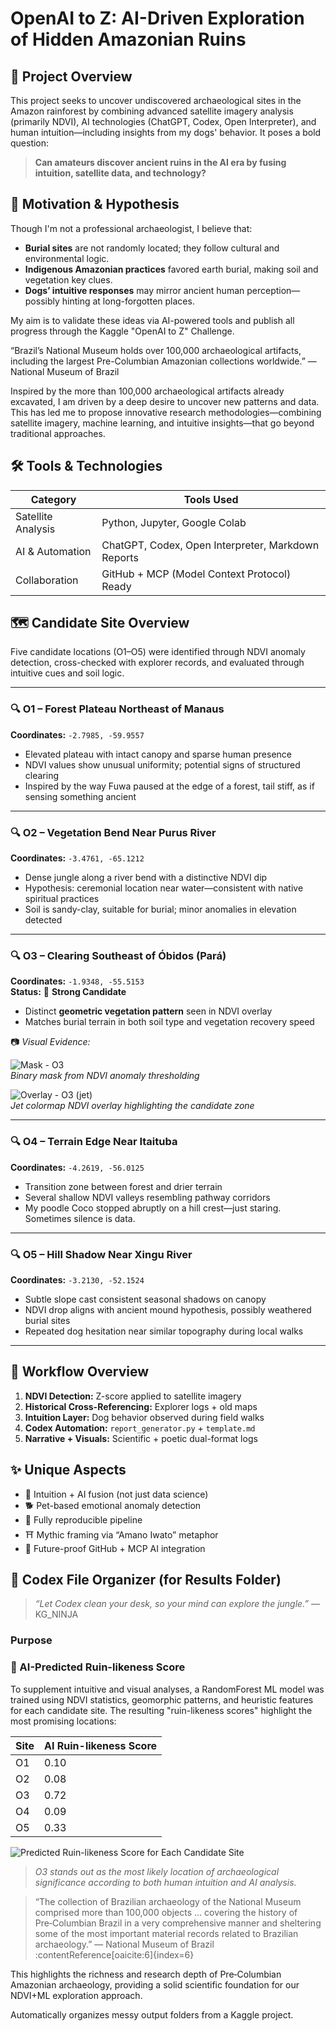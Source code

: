 # OpenAI to Z: AI-Driven Exploration of Hidden Amazonian Ruins

## 🌿 Project Overview

This project seeks to uncover undiscovered archaeological sites in the Amazon rainforest by combining advanced satellite imagery analysis (primarily NDVI), AI technologies (ChatGPT, Codex, Open Interpreter), and human intuition—including insights from my dogs' behavior. It poses a bold question:

> **Can amateurs discover ancient ruins in the AI era by fusing intuition, satellite data, and technology?**

## 🎯 Motivation & Hypothesis

Though I'm not a professional archaeologist, I believe that:

- **Burial sites** are not randomly located; they follow cultural and environmental logic.
- **Indigenous Amazonian practices** favored earth burial, making soil and vegetation key clues.
- **Dogs’ intuitive responses** may mirror ancient human perception—possibly hinting at long-forgotten places.

My aim is to validate these ideas via AI-powered tools and publish all progress through the Kaggle "OpenAI to Z" Challenge.

“Brazil’s National Museum holds over 100,000 archaeological artifacts, including the largest Pre-Columbian Amazonian collections worldwide.”
— National Museum of Brazil

Inspired by the more than 100,000 archaeological artifacts already excavated, I am driven by a deep desire to uncover new patterns and data. This has led me to propose innovative research methodologies—combining satellite imagery, machine learning, and intuitive insights—that go beyond traditional approaches.

## 🛠 Tools & Technologies

| Category           | Tools Used                                         |
| ------------------ | -------------------------------------------------- |
| Satellite Analysis | Python, Jupyter, Google Colab                      |
| AI & Automation    | ChatGPT, Codex, Open Interpreter, Markdown Reports |
| Collaboration      | GitHub + MCP (Model Context Protocol) Ready        |

## 🗺️ Candidate Site Overview

Five candidate locations (O1–O5) were identified through NDVI anomaly detection, cross-checked with explorer records, and evaluated through intuitive cues and soil logic.

---

### 🔍 O1 – Forest Plateau Northeast of Manaus

**Coordinates:** `-2.7985, -59.9557`

- Elevated plateau with intact canopy and sparse human presence
- NDVI values show unusual uniformity; potential signs of structured clearing
- Inspired by the way Fuwa paused at the edge of a forest, tail stiff, as if sensing something ancient

---

### 🔍 O2 – Vegetation Bend Near Purus River

**Coordinates:** `-3.4761, -65.1212`

- Dense jungle along a river bend with a distinctive NDVI dip
- Hypothesis: ceremonial location near water—consistent with native spiritual practices
- Soil is sandy-clay, suitable for burial; minor anomalies in elevation detected

---

### 🔍 O3 – Clearing Southeast of Óbidos (Pará)

**Coordinates:** `-1.9348, -55.5153`  
**Status:** 🏺 **Strong Candidate**

- Distinct **geometric vegetation pattern** seen in NDVI overlay
- Matches burial terrain in both soil type and vegetation recovery speed

📷 *Visual Evidence:*

![Mask - O3](https://raw.githubusercontent.com/KG-NINJA/openai-to-z-fuwa/main/o3_candidates_mask.png)  
*Binary mask from NDVI anomaly thresholding*

![Overlay - O3 (jet)](https://raw.githubusercontent.com/KG-NINJA/openai-to-z-fuwa/main/o3_ndvi_overlay_jet.png)  
*Jet colormap NDVI overlay highlighting the candidate zone*

---

### 🔍 O4 – Terrain Edge Near Itaituba

**Coordinates:** `-4.2619, -56.0125`

- Transition zone between forest and drier terrain
- Several shallow NDVI valleys resembling pathway corridors
- My poodle Coco stopped abruptly on a hill crest—just staring. Sometimes silence is data.

---

### 🔍 O5 – Hill Shadow Near Xingu River

**Coordinates:** `-3.2130, -52.1524`

- Subtle slope cast consistent seasonal shadows on canopy
- NDVI drop aligns with ancient mound hypothesis, possibly weathered burial sites
- Repeated dog hesitation near similar topography during local walks

---

## 🔁 Workflow Overview

1. **NDVI Detection:** Z-score applied to satellite imagery  
2. **Historical Cross-Referencing:** Explorer logs + old maps  
3. **Intuition Layer:** Dog behavior observed during field walks  
4. **Codex Automation:** `report_generator.py` + `template.md`  
5. **Narrative + Visuals:** Scientific + poetic dual-format logs

## ✨ Unique Aspects

- 🧠 Intuition + AI fusion (not just data science)
- 🐕 Pet-based emotional anomaly detection
- 🧪 Fully reproducible pipeline
- ⛩️ Mythic framing via “Amano Iwato” metaphor
- 🚀 Future-proof GitHub + MCP AI integration

## 📂 Codex File Organizer (for Results Folder)

> *“Let Codex clean your desk, so your mind can explore the jungle.”* — KG\_NINJA

### Purpose

### 🧠 AI-Predicted Ruin-likeness Score

To supplement intuitive and visual analyses, a RandomForest ML model was trained using NDVI statistics, geomorphic patterns, and heuristic features for each candidate site. The resulting "ruin-likeness scores" highlight the most promising locations:

| Site | AI Ruin-likeness Score |
|------|------------------------|
| O1   | 0.10                   |
| O2   | 0.08                   |
| O3   | 0.72                   |
| O4   | 0.09                   |
| O5   | 0.33                   |

![Predicted Ruin-likeness Score for Each Candidate Site](ruin_likeness_scores.png)

> *O3 stands out as the most likely location of archaeological significance according to both human intuition and AI analysis.*

> “The collection of Brazilian archaeology of the National Museum comprised more than 100,000 objects … covering the history of Pre‑Columbian Brazil in a very comprehensive manner and sheltering some of the most important material records related to Brazilian archaeology.”
> — National Museum of Brazil :contentReference[oaicite:6]{index=6}

This highlights the richness and research depth of Pre‑Columbian Amazonian archaeology, providing a solid scientific foundation for our NDVI+ML exploration approach.

Automatically organizes messy output folders from a Kaggle project.

